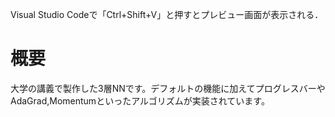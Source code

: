 Visual Studio Codeで「Ctrl+Shift+V」と押すとプレビュー画面が表示される．

# 概要

大学の講義で製作した3層NNです。デフォルトの機能に加えてプログレスバーやAdaGrad,Momentumといったアルゴリズムが実装されています。
